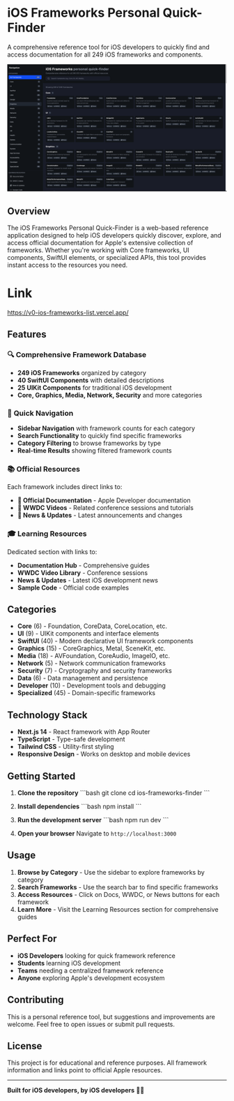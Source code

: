 # iOS Frameworks Personal Quick-Finder

A comprehensive reference tool for iOS developers to quickly find and access documentation for all 249 iOS frameworks and components.

![iOS Frameworks Quick-Finder Screenshot](./public/screenshot.png)

## Overview

The iOS Frameworks Personal Quick-Finder is a web-based reference application designed to help iOS developers quickly discover, explore, and access official documentation for Apple's extensive collection of frameworks. Whether you're working with Core frameworks, UI components, SwiftUI elements, or specialized APIs, this tool provides instant access to the resources you need.

# Link 

https://v0-ios-frameworks-list.vercel.app/

## Features

### 🔍 **Comprehensive Framework Database**
- **249 iOS Frameworks** organized by category
- **40 SwiftUI Components** with detailed descriptions
- **25 UIKit Components** for traditional iOS development
- **Core, Graphics, Media, Network, Security** and more categories

### 🎯 **Quick Navigation**
- **Sidebar Navigation** with framework counts for each category
- **Search Functionality** to quickly find specific frameworks
- **Category Filtering** to browse frameworks by type
- **Real-time Results** showing filtered framework counts

### 📚 **Official Resources**
Each framework includes direct links to:
- **📖 Official Documentation** - Apple Developer documentation
- **🎥 WWDC Videos** - Related conference sessions and tutorials
- **📰 News & Updates** - Latest announcements and changes

### 🎓 **Learning Resources**
Dedicated section with links to:
- **Documentation Hub** - Comprehensive guides
- **WWDC Video Library** - Conference sessions
- **News & Updates** - Latest iOS development news
- **Sample Code** - Official code examples

## Categories

- **Core** (6) - Foundation, CoreData, CoreLocation, etc.
- **UI** (9) - UIKit components and interface elements
- **SwiftUI** (40) - Modern declarative UI framework components
- **Graphics** (15) - CoreGraphics, Metal, SceneKit, etc.
- **Media** (18) - AVFoundation, CoreAudio, ImageIO, etc.
- **Network** (5) - Network communication frameworks
- **Security** (7) - Cryptography and security frameworks
- **Data** (6) - Data management and persistence
- **Developer** (10) - Development tools and debugging
- **Specialized** (45) - Domain-specific frameworks

## Technology Stack

- **Next.js 14** - React framework with App Router
- **TypeScript** - Type-safe development
- **Tailwind CSS** - Utility-first styling
- **Responsive Design** - Works on desktop and mobile devices

## Getting Started

1. **Clone the repository**
   \`\`\`bash
   git clone <repository-url>
   cd ios-frameworks-finder
   \`\`\`

2. **Install dependencies**
   \`\`\`bash
   npm install
   \`\`\`

3. **Run the development server**
   \`\`\`bash
   npm run dev
   \`\`\`

4. **Open your browser**
   Navigate to `http://localhost:3000`

## Usage

1. **Browse by Category** - Use the sidebar to explore frameworks by category
2. **Search Frameworks** - Use the search bar to find specific frameworks
3. **Access Resources** - Click on Docs, WWDC, or News buttons for each framework
4. **Learn More** - Visit the Learning Resources section for comprehensive guides

## Perfect For

- **iOS Developers** looking for quick framework reference
- **Students** learning iOS development
- **Teams** needing a centralized framework reference
- **Anyone** exploring Apple's development ecosystem

## Contributing

This is a personal reference tool, but suggestions and improvements are welcome. Feel free to open issues or submit pull requests.

## License

This project is for educational and reference purposes. All framework information and links point to official Apple resources.

---

**Built for iOS developers, by iOS developers** 🍎📱
